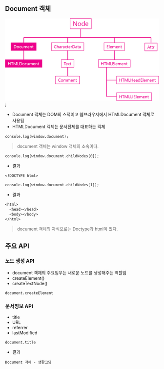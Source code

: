 ## Document 객체

![Document](images/jsw11.png);

- Document 객체는 DOM의 스팩이고 웹브라우저에서 HTMLDocument 객체로 사용됨
- HTMLDocument 객체는 문서전체를 대표하는 객체
```
console.log(window.document);
```
> document 객체는 window 객체의 소속이다.
```
console.log(window.document.childNodes[0]);
```
- 결과
```
<!DOCTYPE html>
```
```
console.log(window.document.childNodes[1]);
```
- 결과
```
<html>
  <head></head>
  <body></body>
</html>
```
> document 객체의 자식으로는 Doctype과 html이 있다.


## 주요 API
### 노드 생성 API
- document 객체의 주요임무는 새로운 노드를 생성해주는 역할임
- createElement()
- createTextNode()
```
document.createElement
```

### 문서정보 API
- title
- URL
- referrer
- lastModified
```
document.title
```
- 결과
```
Document 객체 - 생활코딩
```
